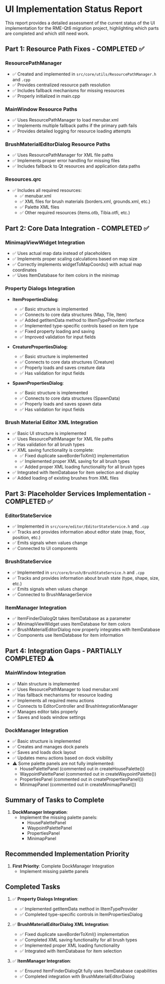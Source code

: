# UI Implementation Status Report

This report provides a detailed assessment of the current status of the UI implementation for the RME-Qt6 migration project, highlighting which parts are completed and which still need work.

## Part 1: Resource Path Fixes - COMPLETED ✅

### ResourcePathManager
- ✅ Created and implemented in `src/core/utils/ResourcePathManager.h` and `.cpp`
- ✅ Provides centralized resource path resolution
- ✅ Includes fallback mechanisms for missing resources
- ✅ Properly initialized in main.cpp

### MainWindow Resource Paths
- ✅ Uses ResourcePathManager to load menubar.xml
- ✅ Implements multiple fallback paths if the primary path fails
- ✅ Provides detailed logging for resource loading attempts

### BrushMaterialEditorDialog Resource Paths
- ✅ Uses ResourcePathManager for XML file paths
- ✅ Implements proper error handling for missing files
- ✅ Includes fallback to Qt resources and application data paths

### Resources.qrc
- ✅ Includes all required resources:
  - ✅ menubar.xml
  - ✅ XML files for brush materials (borders.xml, grounds.xml, etc.)
  - ✅ Palette XML files
  - ✅ Other required resources (items.otb, Tibia.otfi, etc.)

## Part 2: Core Data Integration - COMPLETED ✅

### MinimapViewWidget Integration
- ✅ Uses actual map data instead of placeholders
- ✅ Implements proper scaling calculations based on map size
- ✅ Correctly implements widgetToMapCoords() with actual map coordinates
- ✅ Uses ItemDatabase for item colors in the minimap

### Property Dialogs Integration
- **ItemPropertiesDialog**:
  - ✅ Basic structure is implemented
  - ✅ Connects to core data structures (Map, Tile, Item)
  - ✅ Added getItemData method to IItemTypeProvider interface
  - ✅ Implemented type-specific controls based on item type
  - ✅ Fixed property loading and saving
  - ✅ Improved validation for input fields

- **CreaturePropertiesDialog**:
  - ✅ Basic structure is implemented
  - ✅ Connects to core data structures (Creature)
  - ✅ Properly loads and saves creature data
  - ✅ Has validation for input fields

- **SpawnPropertiesDialog**:
  - ✅ Basic structure is implemented
  - ✅ Connects to core data structures (SpawnData)
  - ✅ Properly loads and saves spawn data
  - ✅ Has validation for input fields

### Brush Material Editor XML Integration
- ✅ Basic UI structure is implemented
- ✅ Uses ResourcePathManager for XML file paths
- ✅ Has validation for all brush types
- ✅ XML saving functionality is complete:
  - ✅ Fixed duplicate saveBorderToXml() implementation
  - ✅ Implemented proper XML saving for all brush types
  - ✅ Added proper XML loading functionality for all brush types
- ✅ Integrated with ItemDatabase for item selection and display
- ✅ Added loading of existing brushes from XML files

## Part 3: Placeholder Services Implementation - COMPLETED ✅

### EditorStateService
- ✅ Implemented in `src/core/editor/EditorStateService.h` and `.cpp`
- ✅ Tracks and provides information about editor state (map, floor, position, etc.)
- ✅ Emits signals when values change
- ✅ Connected to UI components

### BrushStateService
- ✅ Implemented in `src/core/brush/BrushStateService.h` and `.cpp`
- ✅ Tracks and provides information about brush state (type, shape, size, etc.)
- ✅ Emits signals when values change
- ✅ Connected to BrushManagerService

### ItemManager Integration
- ✅ ItemFinderDialogQt takes ItemDatabase as a parameter
- ✅ MinimapViewWidget uses ItemDatabase for item colors
- ✅ BrushMaterialEditorDialog now properly integrates with ItemDatabase
- ✅ Components use ItemDatabase for item information

## Part 4: Integration Gaps - PARTIALLY COMPLETED ⚠️

### MainWindow Integration
- ✅ Main structure is implemented
- ✅ Uses ResourcePathManager to load menubar.xml
- ✅ Has fallback mechanisms for resource loading
- ✅ Implements all required menu actions
- ✅ Connects to EditorController and BrushIntegrationManager
- ✅ Manages editor tabs properly
- ✅ Saves and loads window settings

### DockManager Integration
- ✅ Basic structure is implemented
- ✅ Creates and manages dock panels
- ✅ Saves and loads dock layout
- ✅ Updates menu actions based on dock visibility
- ⚠️ Some palette panels are not fully implemented:
  - HousePalettePanel (commented out in createHousePalette())
  - WaypointPalettePanel (commented out in createWaypointPalette())
  - PropertiesPanel (commented out in createPropertiesPanel())
  - MinimapPanel (commented out in createMinimapPanel())

## Summary of Tasks to Complete

1. **DockManager Integration**:
   - Implement the missing palette panels:
     - HousePalettePanel
     - WaypointPalettePanel
     - PropertiesPanel
     - MinimapPanel

## Recommended Implementation Priority

1. **First Priority**: Complete DockManager Integration
   - Implement missing palette panels

## Completed Tasks

1. ✅ **Property Dialogs Integration**:
   - ✅ Implemented getItemData method in IItemTypeProvider
   - ✅ Completed type-specific controls in ItemPropertiesDialog

2. ✅ **BrushMaterialEditorDialog XML Integration**:
   - ✅ Fixed duplicate saveBorderToXml() implementation
   - ✅ Completed XML saving functionality for all brush types
   - ✅ Implemented proper XML loading functionality
   - ✅ Integrated with ItemDatabase for item selection

3. ✅ **ItemManager Integration**:
   - ✅ Ensured ItemFinderDialogQt fully uses ItemDatabase capabilities
   - ✅ Completed integration with BrushMaterialEditorDialog